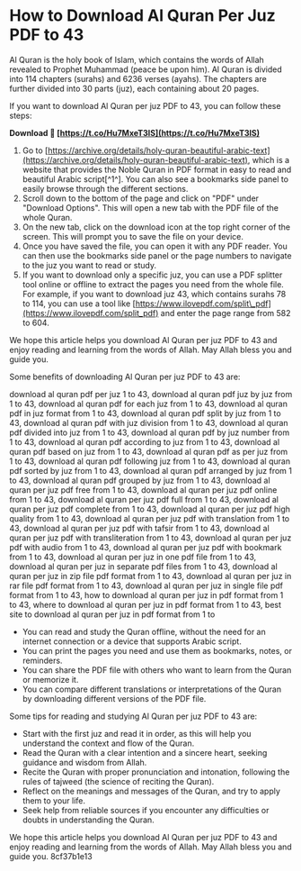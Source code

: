 
 
# How to Download Al Quran Per Juz PDF to 43
 
Al Quran is the holy book of Islam, which contains the words of Allah revealed to Prophet Muhammad (peace be upon him). Al Quran is divided into 114 chapters (surahs) and 6236 verses (ayahs). The chapters are further divided into 30 parts (juz), each containing about 20 pages.
 
If you want to download Al Quran per juz PDF to 43, you can follow these steps:
 
**Download 🌟 [https://t.co/Hu7MxeT3lS](https://t.co/Hu7MxeT3lS)**


 
1. Go to [https://archive.org/details/holy-quran-beautiful-arabic-text](https://archive.org/details/holy-quran-beautiful-arabic-text), which is a website that provides the Noble Quran in PDF format in easy to read and beautiful Arabic script[^1^]. You can also see a bookmarks side panel to easily browse through the different sections.
2. Scroll down to the bottom of the page and click on "PDF" under "Download Options". This will open a new tab with the PDF file of the whole Quran.
3. On the new tab, click on the download icon at the top right corner of the screen. This will prompt you to save the file on your device.
4. Once you have saved the file, you can open it with any PDF reader. You can then use the bookmarks side panel or the page numbers to navigate to the juz you want to read or study.
5. If you want to download only a specific juz, you can use a PDF splitter tool online or offline to extract the pages you need from the whole file. For example, if you want to download juz 43, which contains surahs 78 to 114, you can use a tool like [https://www.ilovepdf.com/split\_pdf](https://www.ilovepdf.com/split_pdf) and enter the page range from 582 to 604.

We hope this article helps you download Al Quran per juz PDF to 43 and enjoy reading and learning from the words of Allah. May Allah bless you and guide you.
  
Some benefits of downloading Al Quran per juz PDF to 43 are:
 
download al quran pdf per juz 1 to 43,  download al quran pdf juz by juz from 1 to 43,  download al quran pdf for each juz from 1 to 43,  download al quran pdf in juz format from 1 to 43,  download al quran pdf split by juz from 1 to 43,  download al quran pdf with juz division from 1 to 43,  download al quran pdf divided into juz from 1 to 43,  download al quran pdf by juz number from 1 to 43,  download al quran pdf according to juz from 1 to 43,  download al quran pdf based on juz from 1 to 43,  download al quran pdf as per juz from 1 to 43,  download al quran pdf following juz from 1 to 43,  download al quran pdf sorted by juz from 1 to 43,  download al quran pdf arranged by juz from 1 to 43,  download al quran pdf grouped by juz from 1 to 43,  download al quran per juz pdf free from 1 to 43,  download al quran per juz pdf online from 1 to 43,  download al quran per juz pdf full from 1 to 43,  download al quran per juz pdf complete from 1 to 43,  download al quran per juz pdf high quality from 1 to 43,  download al quran per juz pdf with translation from 1 to 43,  download al quran per juz pdf with tafsir from 1 to 43,  download al quran per juz pdf with transliteration from 1 to 43,  download al quran per juz pdf with audio from 1 to 43,  download al quran per juz pdf with bookmark from 1 to 43,  download al quran per juz in one pdf file from 1 to 43,  download al quran per juz in separate pdf files from 1 to 43,  download al quran per juz in zip file pdf format from 1 to 43,  download al quran per juz in rar file pdf format from 1 to 43,  download al quran per juz in single file pdf format from 1 to 43,  how to download al quran per juz in pdf format from 1 to 43,  where to download al quran per juz in pdf format from 1 to 43,  best site to download al quran per juz in pdf format from 1 to

- You can read and study the Quran offline, without the need for an internet connection or a device that supports Arabic script.
- You can print the pages you need and use them as bookmarks, notes, or reminders.
- You can share the PDF file with others who want to learn from the Quran or memorize it.
- You can compare different translations or interpretations of the Quran by downloading different versions of the PDF file.

Some tips for reading and studying Al Quran per juz PDF to 43 are:

- Start with the first juz and read it in order, as this will help you understand the context and flow of the Quran.
- Read the Quran with a clear intention and a sincere heart, seeking guidance and wisdom from Allah.
- Recite the Quran with proper pronunciation and intonation, following the rules of tajweed (the science of reciting the Quran).
- Reflect on the meanings and messages of the Quran, and try to apply them to your life.
- Seek help from reliable sources if you encounter any difficulties or doubts in understanding the Quran.

We hope this article helps you download Al Quran per juz PDF to 43 and enjoy reading and learning from the words of Allah. May Allah bless you and guide you.
 8cf37b1e13
 
